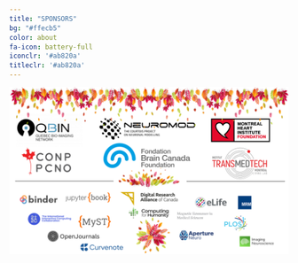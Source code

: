 ```yaml
---
title: "SPONSORS"
bg: "#ffecb5"
color: about
fa-icon: battery-full
iconclr: '#ab820a'
titleclr: '#ab820a'
---
```


<div class="row">
   <div class="col-lg-12">
    <center><img src="img/sponsors.png" style="margin-bottom:50px!important;"/></center>
  </div> 
</div>